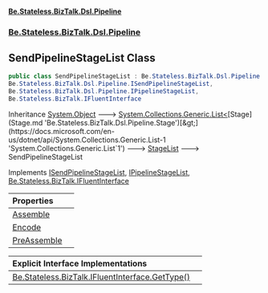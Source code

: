 #### [Be.Stateless.BizTalk.Dsl.Pipeline](README.md 'README')
### [Be.Stateless.BizTalk.Dsl.Pipeline](Be.Stateless.BizTalk.Dsl.Pipeline.md 'Be.Stateless.BizTalk.Dsl.Pipeline')

## SendPipelineStageList Class

```csharp
public class SendPipelineStageList : Be.Stateless.BizTalk.Dsl.Pipeline.StageList,
Be.Stateless.BizTalk.Dsl.Pipeline.ISendPipelineStageList,
Be.Stateless.BizTalk.Dsl.Pipeline.IPipelineStageList,
Be.Stateless.BizTalk.IFluentInterface
```

Inheritance [System.Object](https://docs.microsoft.com/en-us/dotnet/api/System.Object 'System.Object') &#129106; [System.Collections.Generic.List&lt;](https://docs.microsoft.com/en-us/dotnet/api/System.Collections.Generic.List-1 'System.Collections.Generic.List`1')[Stage](Stage.md 'Be.Stateless.BizTalk.Dsl.Pipeline.Stage')[&gt;](https://docs.microsoft.com/en-us/dotnet/api/System.Collections.Generic.List-1 'System.Collections.Generic.List`1') &#129106; [StageList](StageList.md 'Be.Stateless.BizTalk.Dsl.Pipeline.StageList') &#129106; SendPipelineStageList

Implements [ISendPipelineStageList](ISendPipelineStageList.md 'Be.Stateless.BizTalk.Dsl.Pipeline.ISendPipelineStageList'), [IPipelineStageList](IPipelineStageList.md 'Be.Stateless.BizTalk.Dsl.Pipeline.IPipelineStageList'), [Be.Stateless.BizTalk.IFluentInterface](https://docs.microsoft.com/en-us/dotnet/api/Be.Stateless.BizTalk.IFluentInterface 'Be.Stateless.BizTalk.IFluentInterface')

| Properties | |
| :--- | :--- |
| [Assemble](SendPipelineStageList.Assemble.md 'Be.Stateless.BizTalk.Dsl.Pipeline.SendPipelineStageList.Assemble') | |
| [Encode](SendPipelineStageList.Encode.md 'Be.Stateless.BizTalk.Dsl.Pipeline.SendPipelineStageList.Encode') | |
| [PreAssemble](SendPipelineStageList.PreAssemble.md 'Be.Stateless.BizTalk.Dsl.Pipeline.SendPipelineStageList.PreAssemble') | |

| Explicit Interface Implementations | |
| :--- | :--- |
| [Be.Stateless.BizTalk.IFluentInterface.GetType()](SendPipelineStageList.Be.Stateless.BizTalk.IFluentInterface.GetType().md 'Be.Stateless.BizTalk.Dsl.Pipeline.SendPipelineStageList.Be.Stateless.BizTalk.IFluentInterface.GetType()') | |
